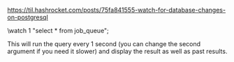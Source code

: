 https://til.hashrocket.com/posts/75fa841555-watch-for-database-changes-on-postgresql

\watch 1 "select * from job_queue";

This will run the query every 1 second (you can change the second argument if you need it slower) and display the result as well as past results.
